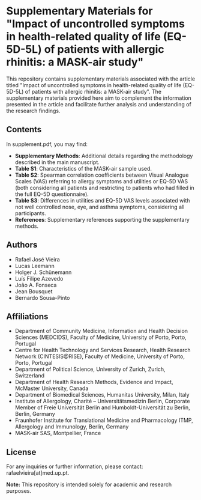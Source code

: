 # Supplementary Materials for "Impact of uncontrolled symptoms in health-related quality of life (EQ-5D-5L) of patients with allergic rhinitis: a MASK-air study"

This repository contains supplementary materials associated with the article titled "Impact of uncontrolled symptoms in health-related quality of life (EQ-5D-5L) of patients with allergic rhinitis: a MASK-air study". The supplementary materials provided here aim to complement the information presented in the article and facilitate further analysis and understanding of the research findings.

## Contents

In supplement.pdf, you may find:

- **Supplementary Methods**: Additional details regarding the methodology described in the main manuscript.
- **Table S1**: Characteristics of the MASK-air sample used.
- **Table S2**: Spearman correlation coefficients between Visual Analogue Scales (VAS) referring to allergy symptoms and utilities or EQ-5D VAS (both considering all patients and restricting to patients who had filled in the full EQ-5D questionnaire).
- **Table S3**: Differences in utilities and EQ-5D VAS levels associated with not well controlled nose, eye, and asthma symptoms, considering all participants.
- **References**: Supplementary references supporting the supplementary methods.

## Authors

- Rafael José Vieira
- Lucas Leemann
- Holger J. Schünemann
- Luís Filipe Azevedo
- João A. Fonseca
- Jean Bousquet
- Bernardo Sousa-Pinto

## Affiliations

- Department of Community Medicine, Information and Health Decision Sciences (MEDCIDS), Faculty of Medicine, University of Porto, Porto, Portugal
- Centre for Health Technology and Services Research, Health Research Network (CINTESIS@RISE), Faculty of Medicine, University of Porto, Porto, Portugal
- Department of Political Science, University of Zurich, Zurich, Switzerland
- Department of Health Research Methods, Evidence and Impact, McMaster University, Canada
- Department of Biomedical Sciences, Humanitas University, Milan, Italy
- Institute of Allergology, Charité – Universitätsmedizin Berlin, Corporate Member of Freie Universität Berlin and Humboldt-Universität zu Berlin, Berlin, Germany
- Fraunhofer Institute for Translational Medicine and Pharmacology ITMP, Allergology and Immunology, Berlin, Germany
- MASK-air SAS, Montpellier, France


## License

For any inquiries or further information, please contact: rafaelvieira[at]med.up.pt.

**Note:** This repository is intended solely for academic and research purposes.
